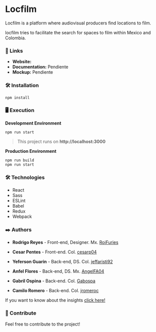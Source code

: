 

# Locfilm
Locfilm is a platform where audiovisual producers find locations to film.

locfilm tries to facilitate the search for spaces to film within Mexico and Colombia.

### 🚀 Links

 * **Website:** 
 * **Documentation:** Pendiente
 * **Mockup:** Pendiente
 
### 🛠 Installation
```
npm install
```

### 🖥 Execution

**Development Environment**
```
npm run start
```

>This project runs on **http://localhost:3000**

**Production Environment**

```
npm run build
npm run start
```


### 🛠️ Technologies

  * React
  * Sass
  * ESLint
  * Babel
  * Redux
  * Webpack

### ✒️ Authors

* **Rodrigo Reyes** - Front-end, Designer. Mx. [RoiFuries](https://github.com/RoiFuries)
* **Cesar Pentes** - Front-end. Col. [cesarp04](https://github.com/cesarp04)

* **Yeferson Guarin** - Back-end, DS. Col. [jeffaristi92](https://github.com/jeffaristi92)
* **Anfel Flores** - Back-end, DS. Mx. [AngelFA04](https://github.com/AngelFA04)
* **Gabril Ospina** - Back-end. Col. [Gabospa](https://github.com/Gabospa)
* **Camilo Romero** - Back-end. Col. [jromeroc](https://github.com/jromeroc)


If you want to know about the insights [click here!](https://github.com/locfilm/locfilm-frontend/pulse)

### 🎁 Contribute

Feel free to contribute to the project!

